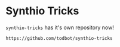 

Synthio Tricks
===============

`synthio-tricks` has it's own repository now! 

    https://github.com/todbot/synthio-tricks
